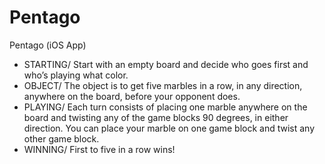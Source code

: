 # Pentago
Pentago (iOS App)

- STARTING/ Start with an empty board and decide who goes first and who’s playing what color.
- OBJECT/ The object is to get five marbles in a row, in any direction, anywhere on the board, before your opponent does.
- PLAYING/ Each turn consists of placing one marble anywhere on the board and twisting any of the game blocks 90 degrees, in either direction. You can place your marble on one game block and twist any other game block.
- WINNING/ First to five in a row wins!
